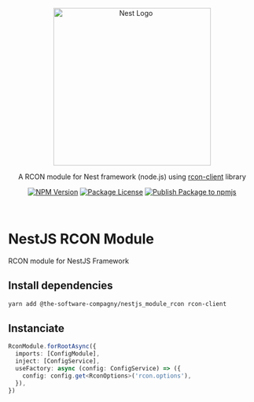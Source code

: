 <p align="center">
  <a href="http://nestjs.com/" target="blank">
    <img src="https://nestjs.com/img/logo_text.svg" width="320" alt="Nest Logo" />
  </a>
</p>

<p align="center">
  A RCON module for Nest framework (node.js) using <a href="https://github.com/janispritzkau/rcon-client">rcon-client</a> library
</p>

<p align="center">
  <a href="https://www.npmjs.com/org/The-Software-Compagny"><img src="https://img.shields.io/npm/v/@the-software-compagny/nestjs_module_rcon.svg" alt="NPM Version" /></a>
  <a href="https://www.npmjs.com/org/The-Software-Compagny"><img src="https://img.shields.io/npm/l/@the-software-compagny/nestjs_module_rcon.svg" alt="Package License" /></a>
  <a href="https://github.com/The-Software-Compagny/nestjs_module_rcon/actions/workflows/ci.yml"><img src="https://github.com/The-Software-Compagny/nestjs_module_rcon/actions/workflows/ci.yml/badge.svg" alt="Publish Package to npmjs" /></a>
</p>
<br>

# NestJS RCON Module
RCON module for NestJS Framework

## Install dependencies
```bash
yarn add @the-software-compagny/nestjs_module_rcon rcon-client
```
## Instanciate
```ts
RconModule.forRootAsync({
  imports: [ConfigModule],
  inject: [ConfigService],
  useFactory: async (config: ConfigService) => ({
    config: config.get<RconOptions>('rcon.options'),
  }),
})
```
